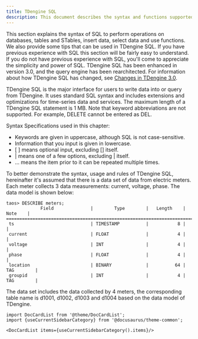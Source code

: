```yaml
---
title: TDengine SQL
description: This document describes the syntax and functions supported by TDengine SQL.
---
```


This section explains the syntax of SQL to perform operations on databases, tables and STables, insert data, select data and use functions. We also provide some tips that can be used in TDengine SQL. If you have previous experience with SQL this section will be fairly easy to understand. If you do not have previous experience with SQL, you'll come to appreciate the simplicity and power of SQL. TDengine SQL has been enhanced in version 3.0, and the query engine has been rearchitected. For information about how TDengine SQL has changed, see [Changes in TDengine 3.0](../taos-sql/changes).

TDengine SQL is the major interface for users to write data into or query from TDengine. It uses standard SQL syntax and includes extensions and optimizations for time-series data and services. The maximum length of a TDengine SQL statement is 1 MB. Note that keyword abbreviations are not supported. For example, DELETE cannot be entered as DEL.

Syntax Specifications used in this chapter:

- Keywords are given in uppercase, although SQL is not case-sensitive.
- Information that you input is given in lowercase.
- \[ \] means optional input, excluding [] itself.
- | means one of a few options, excluding | itself.
- … means the item prior to it can be repeated multiple times.

To better demonstrate the syntax, usage and rules of TDengine SQL, hereinafter it's assumed that there is a data set of data from electric meters. Each meter collects 3 data measurements: current, voltage, phase. The data model is shown below:

```
taos> DESCRIBE meters;
             Field              |        Type        |   Length    |    Note    |
=================================================================================
 ts                             | TIMESTAMP          |           8 |            |
 current                        | FLOAT              |           4 |            |
 voltage                        | INT                |           4 |            |
 phase                          | FLOAT              |           4 |            |
 location                       | BINARY             |          64 | TAG        |
 groupid                        | INT                |           4 | TAG        |
```

The data set includes the data collected by 4 meters, the corresponding table name is d1001, d1002, d1003 and d1004 based on the data model of TDengine.

```mdx-code-block
import DocCardList from '@theme/DocCardList';
import {useCurrentSidebarCategory} from '@docusaurus/theme-common';

<DocCardList items={useCurrentSidebarCategory().items}/>
```
